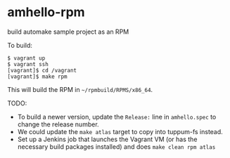 # amhello-rpm
build automake sample project as an RPM

To build:
```
$ vagrant up
$ vagrant ssh
[vagrant]$ cd /vagrant
[vagrant]$ make rpm
```
    
This will build the RPM in `~/rpmbuild/RPMS/x86_64`.
    
TODO:
* To build a newer version, update the `Release:` line in
  `amhello.spec` to change the release number.
* We could update the `make atlas` target to copy into tuppum-fs instead.
* Set up a Jenkins job that launches the Vagrant VM (or has the necessary
  build packages installed) and does `make clean rpm atlas`
